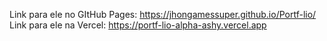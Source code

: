 Link para ele no GItHub Pages: https://jhongamessuper.github.io/Portf-lio/
Link para ele na Vercel: https://portf-lio-alpha-ashy.vercel.app
